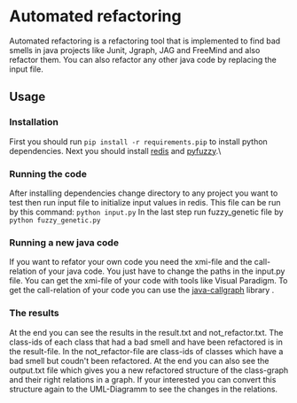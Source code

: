 # Automated refactoring
Automated refactoring is a refactoring tool that is implemented to find bad smells in java projects like Junit, Jgraph, JAG and FreeMind and also refactor them. You can also refactor any other java code by replacing the input file.
## Usage
### Installation
First you should run ```pip install -r requirements.pip``` to install python dependencies. 
Next you should install [redis](https://redis.io/topics/quickstart) and [pyfuzzy](http://pyfuzzy.sourceforge.net/).\
### Running the code
After installing dependencies change directory to any project you want to test then run input file to initialize input values in redis. This file can be run by this command: ```python input.py```
In the last step run fuzzy_genetic file by ```python fuzzy_genetic.py```
### Running a new java code
If you want to refator your own code you need the xmi-file and the call-relation of your java code. You just have to change the paths in the input.py file.
You can get the xmi-file of your code with tools like Visual Paradigm. To get the call-relation of your code you can use the [java-callgraph](https://github.com/gousiosg/java-callgraph) library .
### The results
At the end you can see the results in the result.txt and not_refactor.txt. The class-ids of each class that had a bad smell and have been refactored is in the result-file. In the not_refactor-file are class-ids of classes which have a bad smell but coudn't been refactored. At the end you can also see the output.txt file which gives you a new refactored structure of the class-graph and their right relations in a graph. If your interested you can convert this structure again to the UML-Diagramm to see the changes in the relations.

